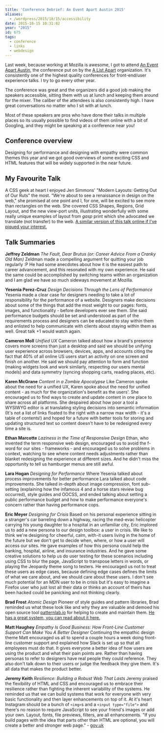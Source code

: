 ```yaml
---
title: 'Conference Debrief: An Event Apart Austin 2015'
aliases:
  - /wordpress/2015/10/15/accessibility
date: 2015-10-15 10:31:02
year: "2015"
id: 675
tags:
  - conference
  - links
  - webdesign
---
```


Last week, because working at Mozilla is awesome, I got to attend [An Event Apart Austin](http://aneventapart.com/event/austin-2015), the conference put on by the [A List Apart](http://alistapart.com/) organization. It's consistently one of the highest quality conferences for front-end/user experience talks. I try to go every other year.

The conference was great and the organizers did a good job making the speakers accessible, sitting them with us at lunch and keeping them around for the mixer. The caliber of the attendees is also consistently high. I have great conversations no matter who I sit with at lunch.

Most of these speakers are pros who have done their talks in multiple places so its usually possible to find videos of them online with a bit of Googling, and they might be speaking at a conference near you!

## Conference overview

Designing for performance and designing with empathy were common themes this year and we got good overviews of some exciting CSS and HTML features that will be widely supported in the near future.

## My Favourite Talk

A CSS geek at heart I enjoyed Jen Simmons' "Modern Layouts: Getting Out of Our Ruts" the most. “We're about to see a renaissance in design on the web," she promised at one point and I, for one, will be excited to see more than rectangles on the web. She covered CSS Shapes, Regions, Grid Layout, and the new view-port units, illustrating wonderfully with some really unique examples of layout from *gasp* print which she advocated we translate (not transfer) to the web. [A similar version of this talk online if I've piqued your interest.](https://www.youtube.com/watch?v=ZNpn7FBp_9U)

## Talk Summaries

**Jeffrey Zeldman**
_The Fault, Dear Brutus (or: Career Advice From a Cranky Old Man)_
Zeldman made a compelling argument for quitting your job regularly :P He had some anecdotes about how it is the easiest path to career advancement, and this resonated with my own experience. He said the same could be accomplished by switching teams within an organization and I am glad we have so much sideways movement at Mozilla.

**Yesenia Perez-Cruz**
_Design Decisions Through the Lens of Performance_
Yesenia made a clear case for designers needing to take a lot of responsibility for the performance of a website. Designers make decisions about some of the things that add the most weight to our pages: fonts, images, and functionality - before developers ever see them. She said performance budgets should be set and understood as part of the requirements process and designers can be educated to stay within them and enlisted to help communicate with clients about staying within them as well. Great talk +1 would watch again.

**Cameron Moll**
_Unified UX_
Cameron talked about how a brand's presence covers more screens than just a desktop and said we should be unifying user experience across browsers, devices, apps, and accounts citing the fact that 40% of all online US users start an activity on one screen and finish on another. He said we should pay attention to form and function (making widgets look and work similarly, respecting our users mental models) and data symmetry (syncing shopping carts, reading places, etc).

**Karen McGrane**
_Content in a Zombie Apocalypse_
Like Cameron spoke about the need for a unified UX, Karen spoke about the need for unified content - as much for the organization's benefit as the users'. She encouraged us to find ways to create and update content in one place to share across all platforms. She despaired about how poor a tool a WYSIWYG editor is at translating styling decisions into semantic information (It's not a list of links floated to the right with a narrow max width - it's a table of contents!) and hoped for a future with better tools for storing and updating structured text so content doesn't have to be redesigned every time a site is.

**Ethan Marcotte**
_Laziness in the Time of Responsive Design_
Ethan, who invented the term responsive web design, encouraged us to avoid the f-word for our sites - frameworks - and encouraged us to solve problems in context, watching to see where content needs adjustments rather than blanket redesigning the experience at different sizes. And he didn't miss the opportunity to tell us hamburger menus are still awful.

**Lara Hogan**
_Designing for Performance_
Where Yesenia talked about process improvements for better performance Lara talked about code improvements. She talked in-depth about image compression, font sub-setting (explaining how the infamous 4 and a horse stars review bug occurred), style guides and OOCSS, and ended talking about setting a public performance budget and how to make performance everyone's concern rather than having performance cops.

**Eric Meyer**
_Designing for Crisis_
Based on his personal experience sitting in a stranger's car barreling down a highway, racing the med-evac helicopter carrying his young daughter to a hospital in an unfamiliar city, Eric implored us to add a new persona to our design toolbox: a user in crisis. We like to think we're designing for cheerful, calm, with-it users living in the home of the future but we don't get to decide when, where, or how a user will access our sites. He gave examples of how this persona could help the banking, hospital, airline, and insurance industries. And he gave some creative solutions to help us do user testing for these scenarios including using CSS to blur the page, JavaScript to transpose letters in words, or playing the Jeopardy theme song to testers. He encouraged us not to treat these users as edge cases, because defining edge cases defines the limits of what we care about, and we should care about these users. I don't see much potential for an MDN user to be in crisis but it's easy to imagine a Firefox user who just lost all their data or thinks an account of theirs has been hacked could be panicking and not thinking clearly.

**Brad Frost**
_Atomic Design_
Pioneer of style guides and pattern libraries, Brad reminded us what these look like and why they are valuable and demoed his open source tool [patternlab.io](http://patternlab.io/) for helping to create and maintain them. [He has a great system, you can read about it here.](http://bradfrost.com/blog/post/atomic-web-design/)

**Matt Haughey**
_Empathy Is Good Business: How Front-Line Customer Support Can Make You A Better Designer_
Continuing the empathic design theme Matt encouraged us all to spend a couple hours a week doing front-line customer support and explained how Slack is set up so that all employees must do that. It gives everyone a better idea of how users are using the product and what their pain points are. Rather than having personas to refer to designers have real people they could reference. They also don't talk down to their users or judge the feedback they give them. It's all data that makes the product better.

**Jeremy Keith**
_Resilience: Building a Robust Web That Lasts_
Jeremy praised the flexibility of HTML and CSS and encouraged us to embrace their resilience rather than fighting the inherent variability of the systems. He reminded us that we can build systems that work for everyone with very basic functionality and then layer enhancements on top of it. At it's heart Instagram should be a bunch of `<img>`s and a `<input type="file">` and there's no reason to require JavaScript to see your friend's images or add your own. Layout, fonts, file previews, filters, are all enhancements. "If you build pages with the idea that parts other than HTML are optional, you will create a better and stronger web page." - [gov.uk](https://www.gov.uk/service-manual/making-software/progressive-enhancement.html)
